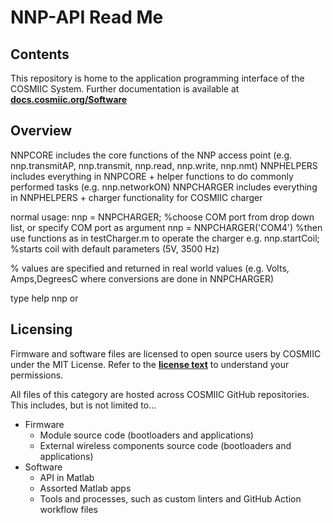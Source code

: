# NNP-API Read Me

## Contents
This repository is home to the application programming interface of the COSMIIC System.
Further documentation is available at **[docs.cosmiic.org/Software](https://docs.cosmiic.org/Software)**

## Overview

NNPCORE includes the core functions of the NNP access point (e.g. nnp.transmitAP, nnp.transmit, nnp.read, nnp.write, nnp.nmt)
NNPHELPERS includes everything in NNPCORE + helper functions to do commonly performed tasks (e.g. nnp.networkON)
NNPCHARGER includes everything in NNPHELPERS + charger functionality for COSMIIC charger

normal usage:
nnp = NNPCHARGER; %choose COM port from drop down list, or specify COM port as argument nnp = NNPCHARGER('COM4')
%then use functions as in testCharger.m to operate the charger
e.g. 
nnp.startCoil; %starts coil with default parameters (5V, 3500 Hz) 

% values are specified and returned in real world values (e.g. Volts, Amps,DegreesC where conversions are done in NNPCHARGER)

type 
help nnp 
or 

## Licensing
Firmware and software files are licensed to open source users by COSMIIC under the MIT License. Refer to the **[license text](https://mit-license.org/)** to understand your permissions.

All files of this category are hosted across COSMIIC GitHub repositories. This includes, but is not limited to...

- Firmware
    - Module source code (bootloaders and applications)
    - External wireless components source code (bootloaders and applications)
- Software
    - API in Matlab
    - Assorted Matlab apps
    - Tools and processes, such as custom linters and GitHub Action workflow files
